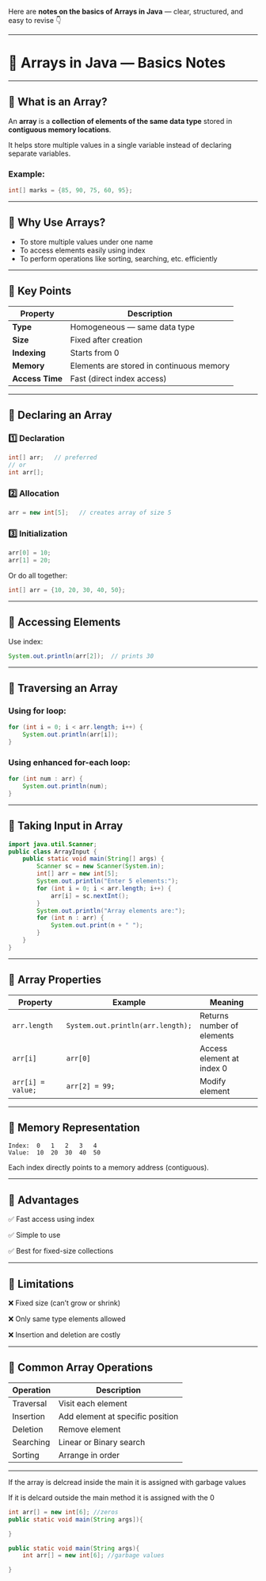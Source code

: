 Here are **notes on the basics of Arrays in Java** — clear, structured, and easy to revise 👇

---

# 🧩 **Arrays in Java — Basics Notes**

---

## 🔹 What is an Array?

An **array** is a **collection of elements of the same data type** stored in **contiguous memory locations**.

It helps store multiple values in a single variable instead of declaring separate variables.

### Example:

```java
int[] marks = {85, 90, 75, 60, 95};
```

---

## 🔹 Why Use Arrays?

* To store multiple values under one name
* To access elements easily using index
* To perform operations like sorting, searching, etc. efficiently

---

## 🔹 Key Points

| Property        | Description                              |
| --------------- | ---------------------------------------- |
| **Type**        | Homogeneous — same data type             |
| **Size**        | Fixed after creation                     |
| **Indexing**    | Starts from 0                            |
| **Memory**      | Elements are stored in continuous memory |
| **Access Time** | Fast (direct index access)               |

---

## 🔹 Declaring an Array

### 1️⃣ Declaration

```java
int[] arr;   // preferred
// or
int arr[];
```

### 2️⃣ Allocation

```java
arr = new int[5];   // creates array of size 5
```

### 3️⃣ Initialization

```java
arr[0] = 10;
arr[1] = 20;
```

Or do all together:

```java
int[] arr = {10, 20, 30, 40, 50};
```

---

## 🔹 Accessing Elements

Use index:

```java
System.out.println(arr[2]);  // prints 30
```

---

## 🔹 Traversing an Array

### Using for loop:

```java
for (int i = 0; i < arr.length; i++) {
    System.out.println(arr[i]);
}
```

### Using enhanced for-each loop:

```java
for (int num : arr) {
    System.out.println(num);
}
```

---

## 🔹 Taking Input in Array

```java
import java.util.Scanner;
public class ArrayInput {
    public static void main(String[] args) {
        Scanner sc = new Scanner(System.in);
        int[] arr = new int[5];
        System.out.println("Enter 5 elements:");
        for (int i = 0; i < arr.length; i++) {
            arr[i] = sc.nextInt();
        }
        System.out.println("Array elements are:");
        for (int n : arr) {
            System.out.print(n + " ");
        }
    }
}
```

---

## 🔹 Array Properties

| Property          | Example                           | Meaning                    |
| ----------------- | --------------------------------- | -------------------------- |
| `arr.length`      | `System.out.println(arr.length);` | Returns number of elements |
| `arr[i]`          | `arr[0]`                          | Access element at index 0  |
| `arr[i] = value;` | `arr[2] = 99;`                    | Modify element             |

---

## 🔹 Memory Representation

```
Index:  0   1   2   3   4
Value:  10  20  30  40  50
```

Each index directly points to a memory address (contiguous).

---

## 🔹 Advantages

✅ Fast access using index

✅ Simple to use

✅ Best for fixed-size collections

---

## 🔹 Limitations

❌ Fixed size (can’t grow or shrink)

❌ Only same type elements allowed

❌ Insertion and deletion are costly

---

## 🧠 Common Array Operations

| Operation | Description                      |
| --------- | -------------------------------- |
| Traversal | Visit each element               |
| Insertion | Add element at specific position |
| Deletion  | Remove element                   |
| Searching | Linear or Binary search          |
| Sorting   | Arrange in order                 |

---
 If the array is delcread inside the main it is assigned with garbage values

 If it is delcard outside the main method it is assigned with the 0

```java
int arr[] = new int[6]; //zeros
public static void main(String args]){

}
```

```java
public static void main(String args){
    int arr[] = new int[6]; //garbage values

}
